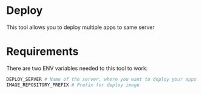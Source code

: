 # Deploy

This tool allows you to deploy multiple apps to same server

# Requirements

There are two ENV variables needed to this tool to work:
``` bash
DEPLOY_SERVER # Name of the server, where you want to deploy your apps
IMAGE_REPOSITORY_PREFIX # Prefix for deploy image
```
